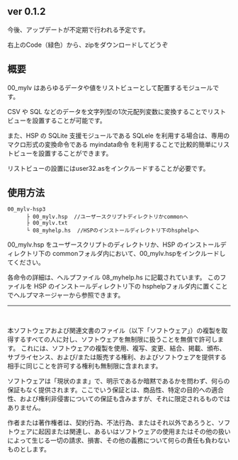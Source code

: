 ## ver 0.1.2
今後、アップデートが不定期で行われる予定です。

右上のCode（緑色）から、zipをダウンロードしてどうぞ

## 概要

00_mylv はあらゆるデータや値をリストビューとして配置するモジュールです。

CSV や SQL などのデータを文字列型の1次元配列変数に変換することでリストビューを設置することが可能です。

また、HSP の SQLite 支援モジュールである SQLele を利用する場合は、専用のマクロ形式の変換命令である myindata命令 を利用することで比較的簡単にリストビューを設置することができます。

リストビューの設置にはuser32.asをインクルードすることが必要です。


## 使用方法

~~~
00_mylv-hsp3
      ├ 00_mylv.hsp  //ユーザースクリプトディレクトリかcommonへ
      ├ 00_mylv.txt
      └ 08_myhelp.hs  //HSPのインストールディレクトリ下のhsphelpへ
~~~

00_mylv.hsp をユーザースクリプトのディレクトリか、HSP のインストールディレクトリ下の commonフォルダ内において、00_mylv.hspをインクルードしてください。

各命令の詳細は、ヘルプファイル 08_myhelp.hs に記載されています。
このファイルを HSP のインストールディレクトリ下の hsphelpフォルダ内に置くことでヘルプマネージャーから参照できます。

---
<br />

本ソフトウェアおよび関連文書のファイル（以下「ソフトウェア」）の複製を取得するすべての人に対し、ソフトウェアを無制限に扱うことを無償で許可します。
これには、ソフトウェアの複製を使用、複写、変更、結合、掲載、頒布、サブライセンス、および/または販売する権利、およびソフトウェアを提供する相手に同じことを許可する権利も無制限に含まれます。

ソフトウェアは「現状のまま」で、明示であるか暗黙であるかを問わず、何らの保証もなく提供されます。ここでいう保証とは、商品性、特定の目的への適合性、および権利非侵害についての保証も含みますが、それに限定されるものではありません。

作者または著作権者は、契約行為、不法行為、またはそれ以外であろうと、ソフトウェアに起因または関連し、あるいはソフトウェアの使用またはその他の扱いによって生じる一切の請求、損害、その他の義務について何らの責任も負わないものとします。